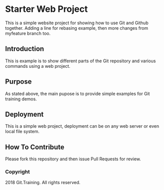 # Starter Web Project

This is a simple website project for 
showing how to use Git and Github together. Adding a line for rebasing example, then more changes 
from myfeature branch too.

## Introduction

This is example is to show different parts 
of the Git repository and various commands 
using a web project.

## Purpose

As stated above, the main pupose is to
provide simple examples for Git training demos.

## Deployment

This is a simple web project, deployment can be on
any web server or even local file system.


## How To Contribute

Please fork this repository and then issue Pull Requests for review.

### Copyright

2018 Git.Training. All rights reserved.